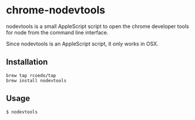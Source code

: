 # chrome-nodevtools

nodevtools is a small AppleScript script to open the chrome developer tools for node from the command line interface.

Since nodevtools is an AppleScript script, it only works in OSX.

## Installation

```
brew tap rcoedo/tap
brew install nodevtools
```

## Usage

```
$ nodevtools
```
